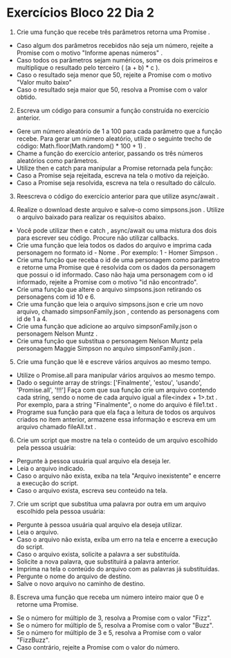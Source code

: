 # Exercícios Bloco 22 Dia 2

1. Crie uma função que recebe três parâmetros retorna uma Promise .
- Caso algum dos parâmetros recebidos não seja um número, rejeite a Promise com o motivo "Informe apenas números" .
- Caso todos os parâmetros sejam numéricos, some os dois primeiros e multiplique o resultado pelo terceiro ( (a + b) * c ).
- Caso o resultado seja menor que 50, rejeite a Promise com o motivo "Valor muito baixo"
- Caso o resultado seja maior que 50, resolva a Promise com o valor obtido.

2. Escreva um código para consumir a função construída no exercício anterior.
- Gere um número aleatório de 1 a 100 para cada parâmetro que a função recebe. Para gerar um número aleatório, utilize o seguinte trecho de código: Math.floor(Math.random() * 100 + 1) .
- Chame a função do exercício anterior, passando os três números aleatórios como parâmetros.
- Utilize then e catch para manipular a Promise retornada pela função:
- Caso a Promise seja rejeitada, escreva na tela o motivo da rejeição.
- Caso a Promise seja resolvida, escreva na tela o resultado do cálculo.

3. Reescreva o código do exercício anterior para que utilize async/await .

4. Realize o download deste arquivo e salve-o como simpsons.json . Utilize o arquivo baixado para realizar os requisitos abaixo.
- Você pode utilizar then e catch , async/await ou uma mistura dos dois para escrever seu código. Procure não utilizar callbacks.
- Crie uma função que leia todos os dados do arquivo e imprima cada personagem no formato id - Nome . Por exemplo: 1 - Homer Simpson .
- Crie uma função que receba o id de uma personagem como parâmetro e retorne uma Promise que é resolvida com os dados da personagem que possui o id informado. Caso não haja uma personagem com o id informado, rejeite a Promise com o motivo "id não encontrado".
- Crie uma função que altere o arquivo simpsons.json retirando os personagens com id 10 e 6.
- Crie uma função que leia o arquivo simpsons.json e crie um novo arquivo, chamado simpsonFamily.json , contendo as personagens com id de 1 a 4.
- Crie uma função que adicione ao arquivo simpsonFamily.json o personagem Nelson Muntz .
- Crie uma função que substitua o personagem Nelson Muntz pela personagem Maggie Simpson no arquivo simpsonFamily.json .

5. Crie uma função que lê e escreve vários arquivos ao mesmo tempo.
- Utilize o Promise.all para manipular vários arquivos ao mesmo tempo.
- Dado o seguinte array de strings: ['Finalmente', 'estou', 'usando', 'Promise.all', '!!!'] Faça com que sua função crie um arquivo contendo cada string, sendo o nome de cada arquivo igual a file<index + 1>.txt . Por exemplo, para a string "Finalmente", o nome do arquivo é file1.txt .
- Programe sua função para que ela faça a leitura de todos os arquivos criados no item anterior, armazene essa informação e escreva em um arquivo chamado fileAll.txt .

6. Crie um script que mostre na tela o conteúdo de um arquivo escolhido pela pessoa usuária:
- Pergunte à pessoa usuária qual arquivo ela deseja ler.
- Leia o arquivo indicado.
- Caso o arquivo não exista, exiba na tela "Arquivo inexistente" e encerre a execução do script.
- Caso o arquivo exista, escreva seu conteúdo na tela.

7. Crie um script que substitua uma palavra por outra em um arquivo escolhido pela pessoa usuária:
- Pergunte à pessoa usuária qual arquivo ela deseja utilizar.
- Leia o arquivo.
- Caso o arquivo não exista, exiba um erro na tela e encerre a execução do script.
- Caso o arquivo exista, solicite a palavra a ser substituída.
- Solicite a nova palavra, que substituirá a palavra anterior.
- Imprima na tela o conteúdo do arquivo com as palavras já substituídas.
- Pergunte o nome do arquivo de destino.
- Salve o novo arquivo no caminho de destino.

8. Escreva uma função que receba um número inteiro maior que 0 e retorne uma Promise.
- Se o número for múltiplo de 3, resolva a Promise com o valor "Fizz".
- Se o número for múltiplo de 5, resolva a Promise com o valor "Buzz".
- Se o número for múltiplo de 3 e 5, resolva a Promise com o valor "FizzBuzz".
- Caso contrário, rejeite a Promise com o valor do número.